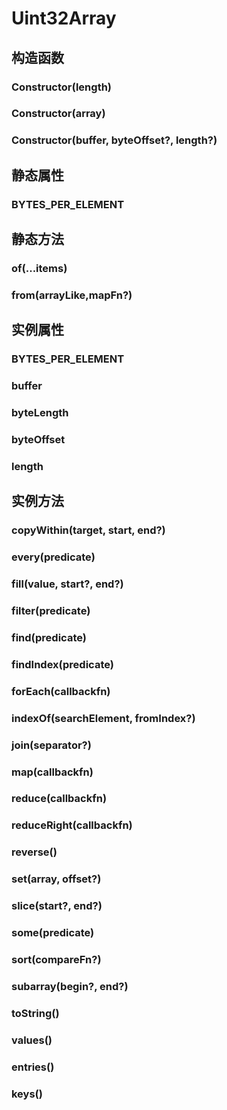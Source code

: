 # Uint32Array


## 构造函数


### Constructor(length)

<!-- UTSJSON.Uint32Array.Constructor.description -->

<!-- UTSJSON.Uint32Array.Constructor.param -->

<!-- UTSJSON.Uint32Array.Constructor.returnValue -->

<!-- UTSJSON.Uint32Array.Constructor.test -->

<!-- UTSJSON.Uint32Array.Constructor.compatibility -->

<!-- UTSJSON.Uint32Array.Constructor.tutorial -->

### Constructor(array)

<!-- UTSJSON.Uint32Array.Constructor_1.description -->

<!-- UTSJSON.Uint32Array.Constructor_1.param -->

<!-- UTSJSON.Uint32Array.Constructor_1.returnValue -->

<!-- UTSJSON.Uint32Array.Constructor_1.test -->

<!-- UTSJSON.Uint32Array.Constructor_1.compatibility -->

<!-- UTSJSON.Uint32Array.Constructor_1.tutorial -->

### Constructor(buffer, byteOffset?, length?)

<!-- UTSJSON.Uint32Array.Constructor_2.description -->

<!-- UTSJSON.Uint32Array.Constructor_2.param -->

<!-- UTSJSON.Uint32Array.Constructor_2.returnValue -->

<!-- UTSJSON.Uint32Array.Constructor_2.test -->

<!-- UTSJSON.Uint32Array.Constructor_2.compatibility -->

<!-- UTSJSON.Uint32Array.Constructor_2.tutorial -->


## 静态属性


### BYTES_PER_ELEMENT

<!-- UTSJSON.Uint32Array.BYTES_PER_ELEMENT.description -->

<!-- UTSJSON.Uint32Array.BYTES_PER_ELEMENT.param -->

<!-- UTSJSON.Uint32Array.BYTES_PER_ELEMENT.returnValue -->

<!-- UTSJSON.Uint32Array.BYTES_PER_ELEMENT.test -->

<!-- UTSJSON.Uint32Array.BYTES_PER_ELEMENT.compatibility -->

<!-- UTSJSON.Uint32Array.BYTES_PER_ELEMENT.tutorial -->


## 静态方法


### of(...items)

<!-- UTSJSON.Uint32Array.of.description -->

<!-- UTSJSON.Uint32Array.of.param -->

<!-- UTSJSON.Uint32Array.of.returnValue -->

<!-- UTSJSON.Uint32Array.of.test -->

<!-- UTSJSON.Uint32Array.of.compatibility -->

<!-- UTSJSON.Uint32Array.of.tutorial -->

### from(arrayLike,mapFn?)

<!-- UTSJSON.Uint32Array.from.description -->

<!-- UTSJSON.Uint32Array.from.param -->

<!-- UTSJSON.Uint32Array.from.returnValue -->

<!-- UTSJSON.Uint32Array.from.test -->

<!-- UTSJSON.Uint32Array.from.compatibility -->

<!-- UTSJSON.Uint32Array.from.tutorial -->


## 实例属性


### BYTES_PER_ELEMENT

<!-- UTSJSON.Uint32Array.BYTES_PER_ELEMENT.description -->

<!-- UTSJSON.Uint32Array.BYTES_PER_ELEMENT.param -->

<!-- UTSJSON.Uint32Array.BYTES_PER_ELEMENT.returnValue -->

<!-- UTSJSON.Uint32Array.BYTES_PER_ELEMENT.test -->

<!-- UTSJSON.Uint32Array.BYTES_PER_ELEMENT.compatibility -->

<!-- UTSJSON.Uint32Array.BYTES_PER_ELEMENT.tutorial -->

### buffer

<!-- UTSJSON.Uint32Array.buffer.description -->

<!-- UTSJSON.Uint32Array.buffer.param -->

<!-- UTSJSON.Uint32Array.buffer.returnValue -->

<!-- UTSJSON.Uint32Array.buffer.test -->

<!-- UTSJSON.Uint32Array.buffer.compatibility -->

<!-- UTSJSON.Uint32Array.buffer.tutorial -->

### byteLength

<!-- UTSJSON.Uint32Array.byteLength.description -->

<!-- UTSJSON.Uint32Array.byteLength.param -->

<!-- UTSJSON.Uint32Array.byteLength.returnValue -->

<!-- UTSJSON.Uint32Array.byteLength.test -->

<!-- UTSJSON.Uint32Array.byteLength.compatibility -->

<!-- UTSJSON.Uint32Array.byteLength.tutorial -->

### byteOffset

<!-- UTSJSON.Uint32Array.byteOffset.description -->

<!-- UTSJSON.Uint32Array.byteOffset.param -->

<!-- UTSJSON.Uint32Array.byteOffset.returnValue -->

<!-- UTSJSON.Uint32Array.byteOffset.test -->

<!-- UTSJSON.Uint32Array.byteOffset.compatibility -->

<!-- UTSJSON.Uint32Array.byteOffset.tutorial -->

### length

<!-- UTSJSON.Uint32Array.length.description -->

<!-- UTSJSON.Uint32Array.length.param -->

<!-- UTSJSON.Uint32Array.length.returnValue -->

<!-- UTSJSON.Uint32Array.length.test -->

<!-- UTSJSON.Uint32Array.length.compatibility -->

<!-- UTSJSON.Uint32Array.length.tutorial -->



## 实例方法


### copyWithin(target, start, end?)

<!-- UTSJSON.Uint32Array.copyWithin.description -->

<!-- UTSJSON.Uint32Array.copyWithin.param -->

<!-- UTSJSON.Uint32Array.copyWithin.returnValue -->

<!-- UTSJSON.Uint32Array.copyWithin.test -->

<!-- UTSJSON.Uint32Array.copyWithin.compatibility -->

<!-- UTSJSON.Uint32Array.copyWithin.tutorial -->

### every(predicate)

<!-- UTSJSON.Uint32Array.every.description -->

<!-- UTSJSON.Uint32Array.every.param -->

<!-- UTSJSON.Uint32Array.every.returnValue -->

<!-- UTSJSON.Uint32Array.every.test -->

<!-- UTSJSON.Uint32Array.every.compatibility -->

<!-- UTSJSON.Uint32Array.every.tutorial -->

### fill(value, start?, end?)

<!-- UTSJSON.Uint32Array.fill.description -->

<!-- UTSJSON.Uint32Array.fill.param -->

<!-- UTSJSON.Uint32Array.fill.returnValue -->

<!-- UTSJSON.Uint32Array.fill.test -->

<!-- UTSJSON.Uint32Array.fill.compatibility -->

<!-- UTSJSON.Uint32Array.fill.tutorial -->

### filter(predicate)

<!-- UTSJSON.Uint32Array.filter.description -->

<!-- UTSJSON.Uint32Array.filter.param -->

<!-- UTSJSON.Uint32Array.filter.returnValue -->

<!-- UTSJSON.Uint32Array.filter.test -->

<!-- UTSJSON.Uint32Array.filter.compatibility -->

<!-- UTSJSON.Uint32Array.filter.tutorial -->

### find(predicate)

<!-- UTSJSON.Uint32Array.find.description -->

<!-- UTSJSON.Uint32Array.find.param -->

<!-- UTSJSON.Uint32Array.find.returnValue -->

<!-- UTSJSON.Uint32Array.find.test -->

<!-- UTSJSON.Uint32Array.find.compatibility -->

<!-- UTSJSON.Uint32Array.find.tutorial -->

### findIndex(predicate)

<!-- UTSJSON.Uint32Array.findIndex.description -->

<!-- UTSJSON.Uint32Array.findIndex.param -->

<!-- UTSJSON.Uint32Array.findIndex.returnValue -->

<!-- UTSJSON.Uint32Array.findIndex.test -->

<!-- UTSJSON.Uint32Array.findIndex.compatibility -->

<!-- UTSJSON.Uint32Array.findIndex.tutorial -->

### forEach(callbackfn)

<!-- UTSJSON.Uint32Array.forEach.description -->

<!-- UTSJSON.Uint32Array.forEach.param -->

<!-- UTSJSON.Uint32Array.forEach.returnValue -->

<!-- UTSJSON.Uint32Array.forEach.test -->

<!-- UTSJSON.Uint32Array.forEach.compatibility -->

<!-- UTSJSON.Uint32Array.forEach.tutorial -->

### indexOf(searchElement, fromIndex?)

<!-- UTSJSON.Uint32Array.indexOf.description -->

<!-- UTSJSON.Uint32Array.indexOf.param -->

<!-- UTSJSON.Uint32Array.indexOf.returnValue -->

<!-- UTSJSON.Uint32Array.indexOf.test -->

<!-- UTSJSON.Uint32Array.indexOf.compatibility -->

<!-- UTSJSON.Uint32Array.indexOf.tutorial -->

### join(separator?)

<!-- UTSJSON.Uint32Array.join.description -->

<!-- UTSJSON.Uint32Array.join.param -->

<!-- UTSJSON.Uint32Array.join.returnValue -->

<!-- UTSJSON.Uint32Array.join.test -->

<!-- UTSJSON.Uint32Array.join.compatibility -->

<!-- UTSJSON.Uint32Array.join.tutorial -->

### map(callbackfn)

<!-- UTSJSON.Uint32Array.map.description -->

<!-- UTSJSON.Uint32Array.map.param -->

<!-- UTSJSON.Uint32Array.map.returnValue -->

<!-- UTSJSON.Uint32Array.map.test -->

<!-- UTSJSON.Uint32Array.map.compatibility -->

<!-- UTSJSON.Uint32Array.map.tutorial -->

### reduce(callbackfn)

<!-- UTSJSON.Uint32Array.reduce.description -->

<!-- UTSJSON.Uint32Array.reduce.param -->

<!-- UTSJSON.Uint32Array.reduce.returnValue -->

<!-- UTSJSON.Uint32Array.reduce.test -->

<!-- UTSJSON.Uint32Array.reduce.compatibility -->

<!-- UTSJSON.Uint32Array.reduce.tutorial -->

### reduceRight(callbackfn)

<!-- UTSJSON.Uint32Array.reduceRight.description -->

<!-- UTSJSON.Uint32Array.reduceRight.param -->

<!-- UTSJSON.Uint32Array.reduceRight.returnValue -->

<!-- UTSJSON.Uint32Array.reduceRight.test -->

<!-- UTSJSON.Uint32Array.reduceRight.compatibility -->

<!-- UTSJSON.Uint32Array.reduceRight.tutorial -->

### reverse()

<!-- UTSJSON.Uint32Array.reverse.description -->

<!-- UTSJSON.Uint32Array.reverse.param -->

<!-- UTSJSON.Uint32Array.reverse.returnValue -->

<!-- UTSJSON.Uint32Array.reverse.test -->

<!-- UTSJSON.Uint32Array.reverse.compatibility -->

<!-- UTSJSON.Uint32Array.reverse.tutorial -->

### set(array, offset?)

<!-- UTSJSON.Uint32Array.set.description -->

<!-- UTSJSON.Uint32Array.set.param -->

<!-- UTSJSON.Uint32Array.set.returnValue -->

<!-- UTSJSON.Uint32Array.set.test -->

<!-- UTSJSON.Uint32Array.set.compatibility -->

<!-- UTSJSON.Uint32Array.set.tutorial -->

### slice(start?, end?)

<!-- UTSJSON.Uint32Array.slice.description -->

<!-- UTSJSON.Uint32Array.slice.param -->

<!-- UTSJSON.Uint32Array.slice.returnValue -->

<!-- UTSJSON.Uint32Array.slice.test -->

<!-- UTSJSON.Uint32Array.slice.compatibility -->

<!-- UTSJSON.Uint32Array.slice.tutorial -->

### some(predicate)

<!-- UTSJSON.Uint32Array.some.description -->

<!-- UTSJSON.Uint32Array.some.param -->

<!-- UTSJSON.Uint32Array.some.returnValue -->

<!-- UTSJSON.Uint32Array.some.test -->

<!-- UTSJSON.Uint32Array.some.compatibility -->

<!-- UTSJSON.Uint32Array.some.tutorial -->

### sort(compareFn?)

<!-- UTSJSON.Uint32Array.sort.description -->

<!-- UTSJSON.Uint32Array.sort.param -->

<!-- UTSJSON.Uint32Array.sort.returnValue -->

<!-- UTSJSON.Uint32Array.sort.test -->

<!-- UTSJSON.Uint32Array.sort.compatibility -->

<!-- UTSJSON.Uint32Array.sort.tutorial -->

### subarray(begin?, end?)

<!-- UTSJSON.Uint32Array.subarray.description -->

<!-- UTSJSON.Uint32Array.subarray.param -->

<!-- UTSJSON.Uint32Array.subarray.returnValue -->

<!-- UTSJSON.Uint32Array.subarray.test -->

<!-- UTSJSON.Uint32Array.subarray.compatibility -->

<!-- UTSJSON.Uint32Array.subarray.tutorial -->

### toString()

<!-- UTSJSON.Uint32Array.toString.description -->

<!-- UTSJSON.Uint32Array.toString.param -->

<!-- UTSJSON.Uint32Array.toString.returnValue -->

<!-- UTSJSON.Uint32Array.toString.test -->

<!-- UTSJSON.Uint32Array.toString.compatibility -->

<!-- UTSJSON.Uint32Array.toString.tutorial -->

### values()

<!-- UTSJSON.Uint32Array.values.description -->

<!-- UTSJSON.Uint32Array.values.param -->

<!-- UTSJSON.Uint32Array.values.returnValue -->

<!-- UTSJSON.Uint32Array.values.test -->

<!-- UTSJSON.Uint32Array.values.compatibility -->

<!-- UTSJSON.Uint32Array.values.tutorial -->

### entries()

<!-- UTSJSON.Uint32Array.entries.description -->

<!-- UTSJSON.Uint32Array.entries.param -->

<!-- UTSJSON.Uint32Array.entries.returnValue -->

<!-- UTSJSON.Uint32Array.entries.test -->

<!-- UTSJSON.Uint32Array.entries.compatibility -->

<!-- UTSJSON.Uint32Array.entries.tutorial -->

### keys()

<!-- UTSJSON.Uint32Array.keys.description -->

<!-- UTSJSON.Uint32Array.keys.param -->

<!-- UTSJSON.Uint32Array.keys.returnValue -->

<!-- UTSJSON.Uint32Array.keys.test -->

<!-- UTSJSON.Uint32Array.keys.compatibility -->

<!-- UTSJSON.Uint32Array.keys.tutorial -->


